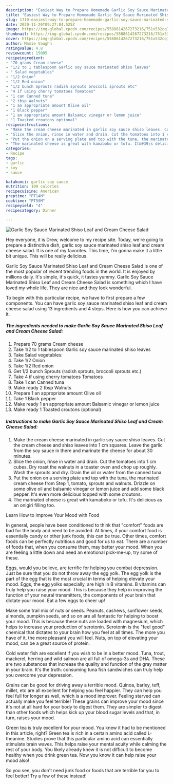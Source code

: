 ```yaml
---
description: "Easiest Way to Prepare Homemade Garlic Soy Sauce Marinated Shiso Leaf and Cream Cheese Salad"
title: "Easiest Way to Prepare Homemade Garlic Soy Sauce Marinated Shiso Leaf and Cream Cheese Salad"
slug: 1719-easiest-way-to-prepare-homemade-garlic-soy-sauce-marinated-shiso-leaf-and-cream-cheese-salad
date: 2020-11-26T09:27:04.525Z
image: https://img-global.cpcdn.com/recipes/5588614267273216/751x532cq70/garlic-soy-sauce-marinated-shiso-leaf-and-cream-cheese-salad-recipe-main-photo.jpg
thumbnail: https://img-global.cpcdn.com/recipes/5588614267273216/751x532cq70/garlic-soy-sauce-marinated-shiso-leaf-and-cream-cheese-salad-recipe-main-photo.jpg
cover: https://img-global.cpcdn.com/recipes/5588614267273216/751x532cq70/garlic-soy-sauce-marinated-shiso-leaf-and-cream-cheese-salad-recipe-main-photo.jpg
author: Mamie Vaughn
ratingvalue: 4.8
reviewcount: 15005
recipeingredient:
- "70 grams Cream cheese"
- "1/2 to 1 tablespoon Garlic soy sauce marinated shiso leaves"
- " Salad vegetables"
- "1/2 Onion"
- "1/2 Red onion"
- "1/2 bunch Sprouts radish sprouts broccoli sprouts etc"
- "4 if using cherry tomatoes Tomatoes"
- "1 can Canned tuna"
- "2 tbsp Walnuts"
- "1 an appropriate amount Olive oil"
- "1 Black pepper"
- "1 an appropriate amount Balsamic vinegar or lemon juice"
- "1 Toasted croutons optional"
recipeinstructions:
- "Make the cream cheese marinated in garlic soy sauce shiso leaves. Cut the  cream cheese and shiso leaves into 1 cm squares. Leave the garlic from the soy sauce in there and marinate the cheese for about 30 minutes."
- "Slice the onion, rinse in water and drain. Cut the tomatoes into 1 cm cubes. Dry roast the walnuts in a toaster oven and chop up roughly. Wash the sprouts and dry. Drain the oil or water from the canned tuna."
- "Put the onion on a serving plate and top with the tuna, the marinated cream cheese from Step 1, tomato, sprouts and walnuts. Drizzle on some olive oil and balsamic vinegar or lemon juice and add some black pepper. It&#39;s even more delicious topped with some croutons."
- "The marinated cheese is great with kamaboko or tofu. It&#39;s delicious as an onigiri filling too."
categories:
- Recipe
tags:
- garlic
- soy
- sauce

katakunci: garlic soy sauce 
nutrition: 109 calories
recipecuisine: American
preptime: "PT14M"
cooktime: "PT59M"
recipeyield: "4"
recipecategory: Dinner

---
```



![Garlic Soy Sauce Marinated Shiso Leaf and Cream Cheese Salad](https://img-global.cpcdn.com/recipes/5588614267273216/751x532cq70/garlic-soy-sauce-marinated-shiso-leaf-and-cream-cheese-salad-recipe-main-photo.jpg)

Hey everyone, it is Drew, welcome to my recipe site. Today, we're going to prepare a distinctive dish, garlic soy sauce marinated shiso leaf and cream cheese salad. It is one of my favorites. This time, I'm gonna make it a little bit unique. This will be really delicious.

Garlic Soy Sauce Marinated Shiso Leaf and Cream Cheese Salad is one of the most popular of recent trending foods in the world. It is enjoyed by millions daily. It's simple, it's quick, it tastes yummy. Garlic Soy Sauce Marinated Shiso Leaf and Cream Cheese Salad is something which I have loved my whole life. They are nice and they look wonderful.




To begin with this particular recipe, we have to first prepare a few components. You can have garlic soy sauce marinated shiso leaf and cream cheese salad using 13 ingredients and 4 steps. Here is how you can achieve it.

<!--inarticleads1-->

##### The ingredients needed to make Garlic Soy Sauce Marinated Shiso Leaf and Cream Cheese Salad:

1. Prepare 70 grams Cream cheese
1. Take 1/2 to 1 tablespoon Garlic soy sauce marinated shiso leaves
1. Take  Salad vegetables:
1. Take 1/2 Onion
1. Take 1/2 Red onion
1. Get 1/2 bunch Sprouts (radish sprouts, broccoli sprouts etc.)
1. Take 4 if using cherry tomatoes Tomatoes
1. Take 1 can Canned tuna
1. Make ready 2 tbsp Walnuts
1. Prepare 1 an appropriate amount Olive oil
1. Take 1 Black pepper
1. Make ready 1 an appropriate amount Balsamic vinegar or lemon juice
1. Make ready 1 Toasted croutons (optional)




<!--inarticleads2-->

##### Instructions to make Garlic Soy Sauce Marinated Shiso Leaf and Cream Cheese Salad:

1. Make the cream cheese marinated in garlic soy sauce shiso leaves. Cut the  cream cheese and shiso leaves into 1 cm squares. Leave the garlic from the soy sauce in there and marinate the cheese for about 30 minutes.
1. Slice the onion, rinse in water and drain. Cut the tomatoes into 1 cm cubes. Dry roast the walnuts in a toaster oven and chop up roughly. Wash the sprouts and dry. Drain the oil or water from the canned tuna.
1. Put the onion on a serving plate and top with the tuna, the marinated cream cheese from Step 1, tomato, sprouts and walnuts. Drizzle on some olive oil and balsamic vinegar or lemon juice and add some black pepper. It&#39;s even more delicious topped with some croutons.
1. The marinated cheese is great with kamaboko or tofu. It&#39;s delicious as an onigiri filling too.




Learn How to Improve Your Mood with Food


In general, people have been conditioned to think that "comfort" foods are bad for the body and need to be avoided. At times, if your comfort food is essentially candy or other junk foods, this can be true. Other times, comfort foods can be perfectly nutritious and good for us to eat. There are a number of foods that, when you consume them, may better your mood. When you are feeling a little down and need an emotional pick-me-up, try some of these.

Eggs, would you believe, are terrific for helping you combat depression. Just be sure that you do not throw away the egg yolk. The egg yolk is the part of the egg that is the most crucial in terms of helping elevate your mood. Eggs, the egg yolks especially, are high in B vitamins. B vitamins can truly help you raise your mood. This is because they help in improving the function of your neural transmitters, the components of your brain that dictate your mood. Eat a few eggs to cheer up!

Make some trail mix of nuts or seeds. Peanuts, cashews, sunflower seeds, almonds, pumpkin seeds, and so on are all fantastic for helping to boost your mood. This is because these nuts are loaded with magnesium, which helps to increase your production of serotonin. Serotonin is the "feel good" chemical that dictates to your brain how you feel at all times. The more you have of it, the more pleasant you will feel. Nuts, on top of elevating your mood, can be a great source of protein.

Cold water fish are excellent if you wish to be in a better mood. Tuna, trout, mackerel, herring and wild salmon are all full of omega-3s and DHA. These are two substances that increase the quality and function of the gray matter in your brain. It's the truth: consuming tuna fish sandwiches can truly help you overcome your depression. 

Grains can be good for driving away a terrible mood. Quinoa, barley, teff, millet, etc are all excellent for helping you feel happier. They can help you feel full for longer as well, which is a mood improver. Feeling starved can actually make you feel terrible! These grains can improve your mood since it's not at all hard for your body to digest them. They are simpler to digest than other foods which helps kick up your blood sugar levels and that, in turn, raises your mood.

Green tea is truly excellent for your mood. You knew it had to be mentioned in this article, right? Green tea is rich in a certain amino acid called L-theanine. Studies prove that this particular amino acid can essentially stimulate brain waves. This helps raise your mental acuity while calming the rest of your body. You likely already knew it is not difficult to become healthy when you drink green tea. Now you know it can help raise your mood also!

So you see, you don't need junk food or foods that are terrible for you to feel better! Try a few of these instead!

